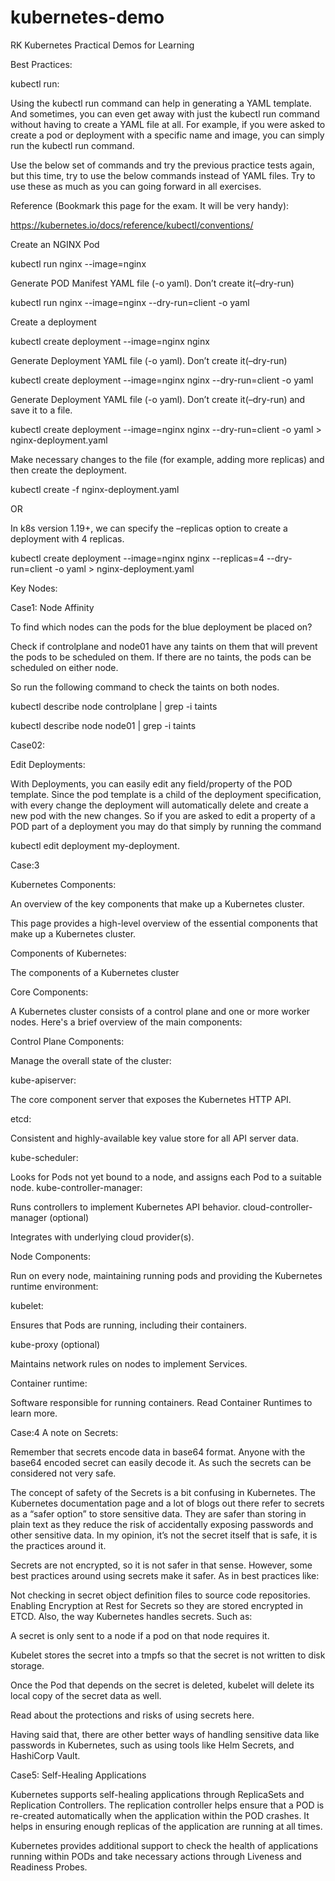 # kubernetes-demo
RK Kubernetes Practical Demos for Learning 

Best Practices:


kubectl run: 


Using the kubectl run command can help in generating a YAML template. And sometimes, you can even get away with just the kubectl run command without having to create a YAML file at all. For example, if you were asked to create a pod or deployment with a specific name and image, you can simply run the kubectl run command.

Use the below set of commands and try the previous practice tests again, but this time, try to use the below commands instead of YAML files. Try to use these as much as you can going forward in all exercises.

Reference (Bookmark this page for the exam. It will be very handy):

https://kubernetes.io/docs/reference/kubectl/conventions/

Create an NGINX Pod

kubectl run nginx --image=nginx


Generate POD Manifest YAML file (-o yaml). Don’t create it(–dry-run)

kubectl run nginx --image=nginx --dry-run=client -o yaml


Create a deployment

kubectl create deployment --image=nginx nginx


Generate Deployment YAML file (-o yaml). Don’t create it(–dry-run)


kubectl create deployment --image=nginx nginx --dry-run=client -o yaml


Generate Deployment YAML file (-o yaml). Don’t create it(–dry-run) and save it to a file.


kubectl create deployment --image=nginx nginx --dry-run=client -o yaml > nginx-deployment.yaml


Make necessary changes to the file (for example, adding more replicas) and then create the deployment.


kubectl create -f nginx-deployment.yaml

OR

In k8s version 1.19+, we can specify the –replicas option to create a deployment with 4 replicas.


kubectl create deployment --image=nginx nginx --replicas=4 --dry-run=client -o yaml > nginx-deployment.yaml

Key Nodes:


Case1:   Node Affinity     


To find which nodes can the pods for the blue deployment be placed on?


Check if controlplane and node01 have any taints on them that will prevent the pods to be scheduled on them. If there are no taints, the pods can be scheduled on either node.

So run the following command to check the taints on both nodes.

kubectl describe node controlplane | grep -i taints

kubectl describe node node01 | grep -i taints


Case02:

Edit Deployments:


With Deployments, you can easily edit any field/property of the POD template. Since the pod template is a child of the deployment specification, with every change the deployment will automatically delete and create a new pod with the new changes. So if you are asked to edit a property of a POD part of a deployment you may do that simply by running the command


kubectl edit deployment my-deployment.


Case:3 

Kubernetes Components:


An overview of the key components that make up a Kubernetes cluster.

This page provides a high-level overview of the essential components that make up a Kubernetes cluster.


Components of Kubernetes:

The components of a Kubernetes cluster


Core Components:

A Kubernetes cluster consists of a control plane and one or more worker nodes. Here's a brief overview of the main components:

Control Plane Components:

Manage the overall state of the cluster:

kube-apiserver:

The core component server that exposes the Kubernetes HTTP API.

etcd:

Consistent and highly-available key value store for all API server data.


kube-scheduler:


Looks for Pods not yet bound to a node, and assigns each Pod to a suitable node.
kube-controller-manager:


Runs controllers to implement Kubernetes API behavior.
cloud-controller-manager (optional)


Integrates with underlying cloud provider(s).


Node Components:


Run on every node, maintaining running pods and providing the Kubernetes runtime environment:

kubelet:

Ensures that Pods are running, including their containers.


kube-proxy (optional)


Maintains network rules on nodes to implement Services.


Container runtime:


Software responsible for running containers. Read Container Runtimes to learn more.



Case:4  A note on Secrets:


Remember that secrets encode data in base64 format. Anyone with the base64 encoded secret can easily decode it. As such the secrets can be considered not very safe.


The concept of safety of the Secrets is a bit confusing in Kubernetes. The Kubernetes documentation page and a lot of blogs out there refer to secrets as a “safer option” to store sensitive data. They are safer than storing in plain text as they reduce the risk of accidentally exposing passwords and other sensitive data. In my opinion, it’s not the secret itself that is safe, it is the practices around it.


Secrets are not encrypted, so it is not safer in that sense. However, some best practices around using secrets make it safer. As in best practices like:


Not checking in secret object definition files to source code repositories.
Enabling Encryption at Rest for Secrets so they are stored encrypted in ETCD.
Also, the way Kubernetes handles secrets. Such as:


A secret is only sent to a node if a pod on that node requires it.


Kubelet stores the secret into a tmpfs so that the secret is not written to disk storage.


Once the Pod that depends on the secret is deleted, kubelet will delete its local copy of the secret data as well.


Read about the protections and risks of using secrets here.


Having said that, there are other better ways of handling sensitive data like passwords in Kubernetes, such as using tools like Helm Secrets, and HashiCorp Vault.


Case5:  Self-Healing Applications


Kubernetes supports self-healing applications through ReplicaSets and Replication Controllers. The replication controller helps ensure that a POD is re-created automatically when the application within the POD crashes. It helps in ensuring enough replicas of the application are running at all times.


Kubernetes provides additional support to check the health of applications running within PODs and take necessary actions through Liveness and Readiness Probes.




